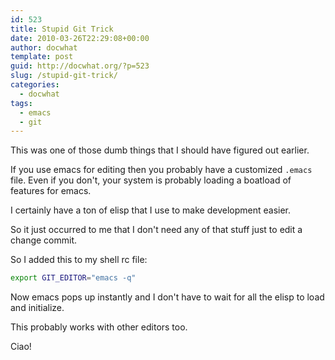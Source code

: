 ```yaml
---
id: 523
title: Stupid Git Trick
date: 2010-03-26T22:29:08+00:00
author: docwhat
template: post
guid: http://docwhat.org/?p=523
slug: /stupid-git-trick/
categories:
  - docwhat
tags:
  - emacs
  - git
---
```

This was one of those dumb things that I should have figured out earlier.

If you use emacs for editing then you probably have a customized `.emacs` file. Even if you don't, your system is probably loading a boatload of features for emacs.

I certainly have a ton of elisp that I use to make development easier.

So it just occurred to me that I don't need any of that stuff just to edit a change commit.

So I added this to my shell rc file:

``` bash
export GIT_EDITOR="emacs -q"
```

Now emacs pops up instantly and I don't have to wait for all the elisp to load and initialize.

This probably works with other editors too.

Ciao!
